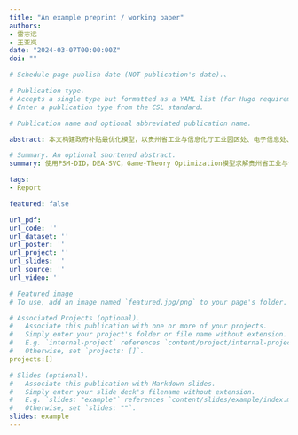 ```yaml
---
title: "An example preprint / working paper"
authors:
- 雷志远
- 王亚岚
date: "2024-03-07T00:00:00Z"
doi: ""

# Schedule page publish date (NOT publication's date).、

# Publication type.
# Accepts a single type but formatted as a YAML list (for Hugo requirements).
# Enter a publication type from the CSL standard.

# Publication name and optional abbreviated publication name.

abstract: 本文构建政府补贴最优化模型，以贵州省工业与信息化厅工业园区处、电子信息处、轻工处、装备处、食品处、酒产业处、科技处、信息发展处、工业和信息化综合运行经费、会议会展经费、原材料处、节能处近几年的数据为例，探究工业和信息化发展专项资金对企业补助金额的最优区间。根据样本数据的适配性，选用了倾向得分匹配的倍差法模型（PSM-DID）、数据包络-支持向量机模型（DEA-SVC）以及博弈最优化模型（Game-Theory Optimizer）来对样本数据做分析，得出工业和信息化发展专项资金对企业的最优补助区间。

# Summary. An optional shortened abstract.
summary: 使用PSM-DID，DEA-SVC，Game-Theory Optimization模型求解贵州省工业与信息化发展专项资金在各行业的最优补贴区间。

tags:
- Report

featured: false

url_pdf: 
url_code: ''
url_dataset: ''
url_poster: ''
url_project: ''
url_slides: ''
url_source: ''
url_video: ''

# Featured image
# To use, add an image named `featured.jpg/png` to your page's folder. 

# Associated Projects (optional).
#   Associate this publication with one or more of your projects.
#   Simply enter your project's folder or file name without extension.
#   E.g. `internal-project` references `content/project/internal-project/index.md`.
#   Otherwise, set `projects: []`.
projects:[]

# Slides (optional).
#   Associate this publication with Markdown slides.
#   Simply enter your slide deck's filename without extension.
#   E.g. `slides: "example"` references `content/slides/example/index.md`.
#   Otherwise, set `slides: ""`.
slides: example
---
```

